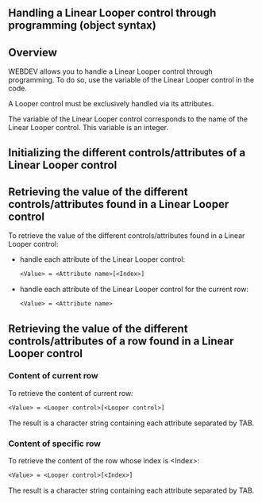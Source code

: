 


## Handling a Linear Looper control through programming (object syntax)
			



<a name="NOTE1"></a>
<a name="NOTE1_1"></a>


## Overview
<a name="overview_ELTTEXTE000084"></a>
WEBDEV allows you to handle a Linear Looper control through programming. To do so, use the variable of the Linear Looper control in the code. 

A Looper control must be exclusively handled via its attributes.

The variable of the Linear Looper control corresponds to the name of the Linear Looper control. This variable is an integer.

<a name="NOTE2"></a>
<a name="NOTE2_1"></a>


## Initializing the different controls/attributes of a Linear Looper control
<a name="initializing_the_different_controlsattributes_linear_looper_control_ELTTEXTE000114"></a>
<a name="NOTE3"></a>
<a name="NOTE3_1"></a>


## Retrieving the value of the different controls/attributes found in a Linear Looper control
<a name="retrieving_the_value_the_different_controlsattributes_found_linear_looper_control_ELTTEXTE000163"></a>
To retrieve the value of the different controls/attributes found in a Linear Looper control:

- handle each attribute of the Linear Looper control: 
	
	```txt
	<Value> = <Attribute name>[<Index>]
	```


- handle each attribute of the Linear Looper control for the current row:
	
	```txt
	<Value> = <Attribute name>
	```





<a name="NOTE4"></a>
<a name="NOTE4_1"></a>


## Retrieving the value of the different controls/attributes of a row found in a Linear Looper control
<a name="retrieving_the_value_the_different_controlsattributes_row_found_linear_looper_control_ELTTEXTE000196"></a>


### Content of current row
<a name="content_current_row_ELTPARAGRAPHE000219"></a>To retrieve the content of current row:


```txt
<Value> = <Looper control>[<Looper control>]
```
The result is a character string containing each attribute separated by TAB.
<a name="NOTE4_2"></a>


### Content of specific row
<a name="content_specific_row_ELTPARAGRAPHE000232"></a>To retrieve the content of the row whose index is &lt;Index&gt;:


```txt
<Value> = <Looper control>[<Index>]
```
The result is a character string containing each attribute separated by TAB.


